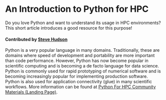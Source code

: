 # An Introduction to Python for HPC

Do you love Python and want to understand its usage in HPC environments? This short article introduces a good resource for this purpose!

#### Contributed by [Steve Hudson](https://github.com/shuds13)

Python is a very popular language in many domains. Traditionally, these are domains where speed of development and portability are more important than code performance. However, Python has now become popular in scientific computing and is becoming a de facto language for data science. Python is commonly used for rapid prototyping of numerical software and is becoming increasingly popular for implementing production software. Python is also used for application connectivity (glue) in many scientific workflows. More information can be found at [Python For HPC Community Materials (Landing Page)](https://betterscientificsoftware.github.io/python-for-hpc/).

<!---
Publish: yes
Categories: Development 
Topics: Programming languages
Level: 2
Prerequisites: none
Aggregate: none
--->
